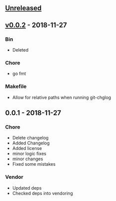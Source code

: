 <a name="unreleased"></a>
## [Unreleased]


<a name="v0.0.2"></a>
## [v0.0.2] - 2018-11-27
### Bin
- Deleted

### Chore
- go fmt

### Makefile
- Allow for relative paths when running git-chglog


<a name="0.0.1"></a>
## 0.0.1 - 2018-11-27
### Chore
- Delete changelog
- Added Changelog
- Added license
- minor logic fixes
- minor changes
- Fixed some mistakes

### Vendor
- Updated deps
- Checked deps into vendoring


[Unreleased]: https://gitlab.morningconsult.com/mci/go-elasticsearch-alerts/compare/v0.0.2...HEAD
[v0.0.2]: https://gitlab.morningconsult.com/mci/go-elasticsearch-alerts/compare/0.0.1...v0.0.2
